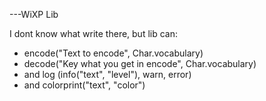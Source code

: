 ---WiXP Lib

I dont know what write there, but lib can:
- encode("Text to encode", Char.vocabulary)
- decode("Key what you get in encode", Char.vocabulary)
- and log (info("text", "level"), warn, error)
- and colorprint("text", "color")